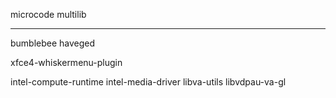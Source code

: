 
microcode
multilib



********

bumblebee
haveged

xfce4-whiskermenu-plugin

intel-compute-runtime
intel-media-driver
libva-utils
libvdpau-va-gl
